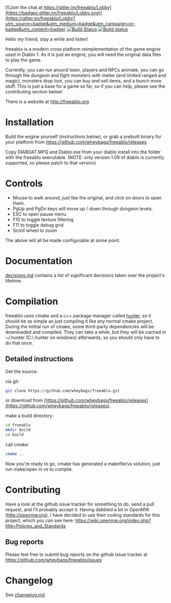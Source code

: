 [![Join the chat at https://gitter.im/freeablo/Lobby](https://badges.gitter.im/freeablo/Lobby.svg)](https://gitter.im/freeablo/Lobby?utm_source=badge&utm_medium=badge&utm_campaign=pr-badge&utm_content=badge) [![Build Status](https://travis-ci.org/wheybags/freeablo.svg?branch=master)](https://travis-ci.org/wheybags/freeablo) [![Build status](https://ci.appveyor.com/api/projects/status/g0jl334givrw5b0d/branch/master?svg=true)](https://ci.appveyor.com/project/wheybags/freeablo/branch/master)


Hello my friend, stay a while and listen!

freeablo is a modern cross platform reimplementation of the game engine used in Diablo 1.
As it is just an engine, you will need the original data files to play the game.

Currently, you can run around town, players and NPCs animate, you can go through the dungeon and fight monsters with melee (and limited ranged and magic), monsters drop loot, you can buy and sell items, and a bunch more stuff.
This is just a base for a game so far, so if you can help, please see the contributing section below!


There is a website at http://freeablo.org

# Installation

Build the engine yourself (instructions below), or grab a prebuilt binary for your platform from https://github.com/wheybags/freeablo/releases

Copy DIABDAT.MPQ and Diablo.exe from your diablo install into the folder with the freeablo executable. (NOTE: only version 1.09 of diablo is currently supported, so please patch to that version)

# Controls
- Mouse to walk around, just like the original, and click on doors to open them.
- PgUp and PgDn keys will move up / down through dungeon levels.
- ESC to open pause menu
- F10 to toggle texture filtering
- F11 to toggle debug grid
- Scroll wheel to zoom

The above will all be made configurable at some point.

# Documentation

[decisions.md](decisions.md) contains a list of significant decisions taken over the project's lifetime.

# Compilation

freeablo uses cmake and a c++ package manager called [hunter](https://github.com/ruslo/hunter), so it should be as simple as just compiling it like any normal cmake project.
During the intitial run of cmake, some third-party dependencies will be downloaded and compiled. They can take a while, but they will be cached in ~/.hunter (C:\\.hunter on windows) afterwards,
so you should only have to do that once.

## Detailed instructions

Get the source:

via git:

```bash
git clone https://github.com/wheybags/freeablo.git
```

or download from [https://github.com/wheybags/freeablo/releases](https://github.com/wheybags/freeablo/releases).

make a build directory:

```bash
cd freeablo
mkdir build
cd build
```

call cmake:
```bash
cmake ..
```

Now you're ready to go, cmake has generated a makefile/vs solution, just run make/open in vs to compile.

# Contributing

Have a look at the github issue tracker for something to do, send a pull request, and I'll probably accept it.
Having dabbled a bit in OpenMW (http://openmw.org), I have decided to use their coding standards for this project, which you can see here: https://wiki.openmw.org/index.php?title=Policies_and_Standards

## Bug reports

Please feel free to submit bug reports on the github issue tracker at https://github.com/wheybags/freeablo/issues


# Changelog
See [changelog.md](changelog.md)
